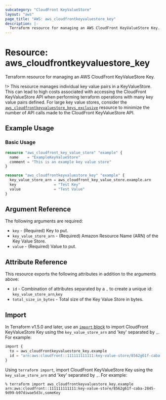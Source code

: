 ```yaml
---
subcategory: "CloudFront KeyValueStore"
layout: "aws"
page_title: "AWS: aws_cloudfrontkeyvaluestore_key"
description: |-
  Terraform resource for managing an AWS CloudFront KeyValueStore Key.
---
```


# Resource: aws_cloudfrontkeyvaluestore_key

Terraform resource for managing an AWS CloudFront KeyValueStore Key.

!> This resource manages individual key value pairs in a KeyValueStore. This can lead to high costs associated with accessing the CloudFront KeyValueStore API when performing terraform operations with many key value pairs defined. For large key value stores, consider the [`aws_cloudfrontkeyvaluestore_keys_exclusive`](./cloudfrontkeyvaluestore_keys_exclusive.html.markdown) resource to minimize the number of API calls made to the CloudFront KeyValueStore API.

## Example Usage

### Basic Usage

```terraform
resource "aws_cloudfront_key_value_store" "example" {
  name    = "ExampleKeyValueStore"
  comment = "This is an example key value store"
}

resource "aws_cloudfrontkeyvaluestore_key" "example" {
  key_value_store_arn = aws_cloudfront_key_value_store.example.arn
  key                 = "Test Key"
  value               = "Test Value"
}
```

## Argument Reference

The following arguments are required:

* `key` - (Required) Key to put.
* `key_value_store_arn` - (Required) Amazon Resource Name (ARN) of the Key Value Store.
* `value` - (Required) Value to put.

## Attribute Reference

This resource exports the following attributes in addition to the arguments above:

* `id` - Combination of attributes separated by a `,` to create a unique id: `key_value_store_arn`,`key`
* `total_size_in_bytes` - Total size of the Key Value Store in bytes.

## Import

In Terraform v1.5.0 and later, use an [`import` block](https://developer.hashicorp.com/terraform/language/import) to import CloudFront KeyValueStore Key using the `key_value_store_arn` and 'key' separated by `,`. For example:

```terraform
import {
  to = aws_cloudfrontkeyvaluestore_key.example
  id = "arn:aws:cloudfront::111111111111:key-value-store/8562g61f-caba-2845-9d99-b97diwae5d3c,someKey"
}
```

Using `terraform import`, import CloudFront KeyValueStore Key using the `key_value_store_arn` and 'key' separated by `,`. For example:

```console
% terraform import aws_cloudfrontkeyvaluestore_key.example arn:aws:cloudfront::111111111111:key-value-store/8562g61f-caba-2845-9d99-b97diwae5d3c,someKey
```
